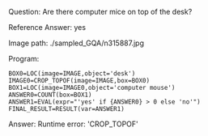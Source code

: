 Question: Are there computer mice on top of the desk?

Reference Answer: yes

Image path: ./sampled_GQA/n315887.jpg

Program:

```
BOX0=LOC(image=IMAGE,object='desk')
IMAGE0=CROP_TOPOF(image=IMAGE,box=BOX0)
BOX1=LOC(image=IMAGE0,object='computer mouse')
ANSWER0=COUNT(box=BOX1)
ANSWER1=EVAL(expr="'yes' if {ANSWER0} > 0 else 'no'")
FINAL_RESULT=RESULT(var=ANSWER1)
```
Answer: Runtime error: 'CROP_TOPOF'

